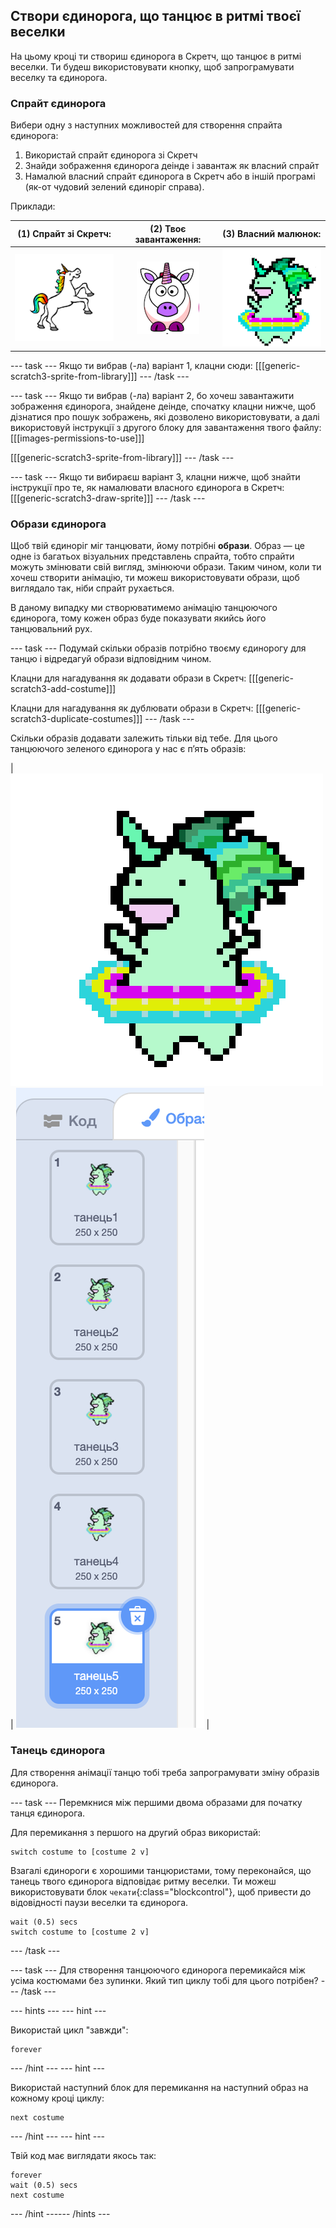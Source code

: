 ## Створи єдинорога, що танцює в ритмі твоєї веселки

На цьому кроці ти створиш єдинорога в Скретч, що танцює в ритмі веселки. Ти будеш використовувати кнопку, щоб запрограмувати веселку та єдинорога.

### Спрайт єдинорога

Вибери одну з наступних можливостей для створення спрайта єдинорога:

1. Використай спрайт єдинорога зі Скретч
2. Знайди зображення єдинорога деінде і завантаж як власний спрайт
3. Намалюй власний спрайт єдинорога в Скретч або в іншій програмі (як-от чудовий зелений єдиноріг справа).

Приклади:

|              (1) Спрайт зі Скретч:               |             (2) Твоє завантаження:             |              (3) Власний малюнок:               |
|:------------------------------------------------:|:----------------------------------------------:|:-----------------------------------------------:|
| ![Єдиноріг зі Скретч](images/scratchunicorn.png) | ![Єдиноріг з інтернету](images/webunicorn.png) | ![Намалювати єдинорога](images/drawunicorn.png) |

--- task --- Якщо ти вибрав (-ла) варіант 1, клацни сюди: 
[[[generic-scratch3-sprite-from-library]]] 
--- /task ---

--- task --- Якщо ти вибрав (-ла) варіант 2, бо хочеш завантажити зображення єдинорога, знайдене деінде, спочатку клацни нижче, щоб дізнатися про пошук зображень, які дозволено використовувати, а далі використовуй інструкції з другого блоку для завантаження твого файлу: 
[[[images-permissions-to-use]]]

[[[generic-scratch3-sprite-from-library]]] 
--- /task ---

--- task --- Якщо ти вибираєш варіант 3, клацни нижче, щоб знайти інструкції про те, як намалювати власного єдинорога в Скретч: 
[[[generic-scratch3-draw-sprite]]] 
--- /task ---

### Образи єдинорога

Щоб твій єдиноріг міг танцювати, йому потрібні **образи**. Образ — це одне із багатьох візуальних представлень спрайта, тобто спрайти можуть змінювати свій вигляд, змінюючи образи. Таким чином, коли ти хочеш створити анімацію, ти можеш використовувати образи, щоб виглядало так, ніби спрайт рухається.

В даному випадку ми створюватимемо анімацію танцюючого єдинорога, тому кожен образ буде показувати якийсь його танцювальний рух.

--- task --- Подумай скільки образів потрібно твоєму єдинорогу для танцю і відредагуй образи відповідним чином.

Клацни для нагадування як додавати образи в Скретч: 
[[[generic-scratch3-add-costume]]]

Клацни для нагадування як дублювати образи в Скретч: 
[[[generic-scratch3-duplicate-costumes]]] 
--- /task ---

Скільки образів додавати залежить тільки від тебе. Для цього танцюючого зеленого єдинорога у нас є п’ять образів:

| ![Dancing Unicorn Gif](images/dancingunicorn.gif) | ![Five Costumes](images/fivecostumes.png) |

### Танець єдинорога

Для створення анімації танцю тобі треба запрограмувати зміну образів єдинорога.

--- task --- Перемкнися між першими двома образами для початку танця єдинорога.

Для перемикання з першого на другий образ використай:

```blocks3
switch costume to [costume 2 v]
```

Взагалі єдинороги є хорошими танцюристами, тому переконайся, що танець твого єдинорога відповідає ритму веселки. Ти можеш використовувати блок `чекати`{:class="blockcontrol"}, щоб привести до відовідності паузи веселки та єдинорога.

```blocks3
wait (0.5) secs
switch costume to [costume 2 v]
```

--- /task ---

--- task --- Для створення танцюючого єдинорога перемикайся між усіма костюмами без зупинки. Який тип циклу тобі для цього потрібен? --- /task ---

--- hints ---
 --- hint ---

Використай цикл "завжди":

```blocks3
forever
```

--- /hint --- --- hint ---

Використай наступний блок для перемикання на наступний образ на кожному кроці циклу:

```blocks3
next costume
```

--- /hint --- --- hint ---

Твій код має виглядати якось так:

```blocks3
forever
wait (0.5) secs
next costume
```

--- /hint ------ /hints ---